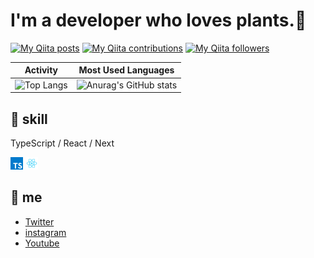 # I'm a developer who loves plants.🌱

[![My Qiita posts](https://qiita-badge.apiapi.app/s/yoriblog/posts.svg)](http://qiita.com/yoriblog)
[![My Qiita contributions](https://qiita-badge.apiapi.app/s/yoriblog/contributions.svg)](http://qiita.com/yoriblog)
[![My Qiita followers](https://qiita-badge.apiapi.app/s/yoriblog/followers.svg)](http://qiita.com/yoriblog)

|Activity|Most Used Languages|
|:---:|:---:|
|![Top Langs](https://github-readme-stats.vercel.app/api?username=yoritin&bg_color=30,0250c5,d43f8d&title_color=fff&text_color=fff)|![Anurag's GitHub stats](https://github-readme-stats.vercel.app/api/top-langs/?username=yoritin&bg_color=30,0250c5,d43f8d&title_color=fff&text_color=fff&layout=compact)

## 🔨 skill
TypeScript / React / Next

<code><img height="20" src="https://raw.githubusercontent.com/github/explore/80688e429a7d4ef2fca1e82350fe8e3517d3494d/topics/typescript/typescript.png"></code>
<code><img height="20" src="https://raw.githubusercontent.com/github/explore/80688e429a7d4ef2fca1e82350fe8e3517d3494d/topics/react/react.png"></code>

## 🌵 me
- [Twitter](https://twitter.com/yoriblog)
- [instagram](https://www.instagram.com/tillandsia_yori/?hl=ja)
- [Youtube](https://www.youtube.com/channel/UCHZAZBI4LttDtULLNzaspsg)
